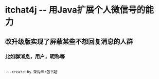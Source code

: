 # itchat4j -- 用Java扩展个人微信号的能力
## 改升级版实现了屏蔽某些不想回复消息的人群
### 比如群消息，用户，昵称等


                                                                            ---create by 架构师:包书超
